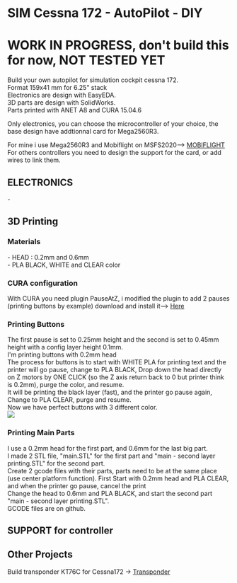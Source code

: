 <H1>SIM Cessna 172 - AutoPilot - DIY</H1>

<H1>WORK IN PROGRESS, don't build this for now, NOT TESTED YET</H1>

Build your own autopilot for simulation cockpit cessna 172.<BR />
Format 159x41 mm for 6.25" stack<BR />
Electronics are design with EasyEDA.<BR />
3D parts are design with SolidWorks.<BR />
Parts printed with ANET A8 and CURA 15.04.6

Only electronics, you can choose the microcontroller of your choice, the base design have addtionnal card for Mega2560R3.

For mine i use Mega2560R3 and Mobiflight on MSFS2020--> <a href='https://www.mobiflight.com/en/index.html'>MOBIFLIGHT</a><BR />
For others controllers you need to design the support for the card, or add wires to link them.
<H2>ELECTRONICS</H2>
-
<H2>3D Printing</H2>
<H3>Materials</H3>
- HEAD : 0.2mm and 0.6mm<BR />
- PLA BLACK, WHITE and CLEAR color<BR />
<H3>CURA  configuration</H3>
With CURA you need plugin PauseAtZ, i modified the plugin to add 2 pauses (printing buttons by example) download and install it--> <a href='https://github.com/kkr0kk/c172-autopilot/blob/main/Gcode/pauseAtZ.py'>Here</a><BR />
<H3>Printing Buttons</H3>
The first pause is set to 0.25mm height and the second is set to 0.45mm height with a config layer height 0.1mm.<BR />
I'm printing buttons with 0.2mm head<BR />
The process for buttons is to start with WHITE PLA for printing text and the printer will go pause, change to PLA BLACK, Drop down the head directly on Z motors by ONE CLICK (so the Z axis return back to 0 but printer think is 0.2mm), purge the color, and resume.<BR />
It will be printing the black layer (fast), and the printer go pause again, Change to PLA CLEAR, purge and resume.<BR />
Now we have perfect buttons with 3 different color.<BR />
<img src='https://github.com/kkr0kk/c172-autopilot/blob/main/images/buttons.png?raw=true'></img>
<H3>Printing Main Parts</H3>
I use a 0.2mm head for the first part, and 0.6mm for the last big part.<BR />
I made 2 STL file, "main.STL" for the first part and "main - second layer printing.STL" for the second part.<BR />
Create 2 gcode files with their parts, parts need to be at the same place (use center platform function).
First Start with 0.2mm head and PLA CLEAR, and when the printer go pause, cancel the print<BR />
Change the head to 0.6mm and PLA BLACK, and start the second part "main - second layer printing.STL".<BR />
GCODE files are on github.<BR />
<H2>SUPPORT for controller</H2>
<H2>Other Projects</H2>
Build transponder KT76C for Cessna172 -> <a href='https://github.com/kkr0kk/c172-xpndr'>Transponder</a><BR />
